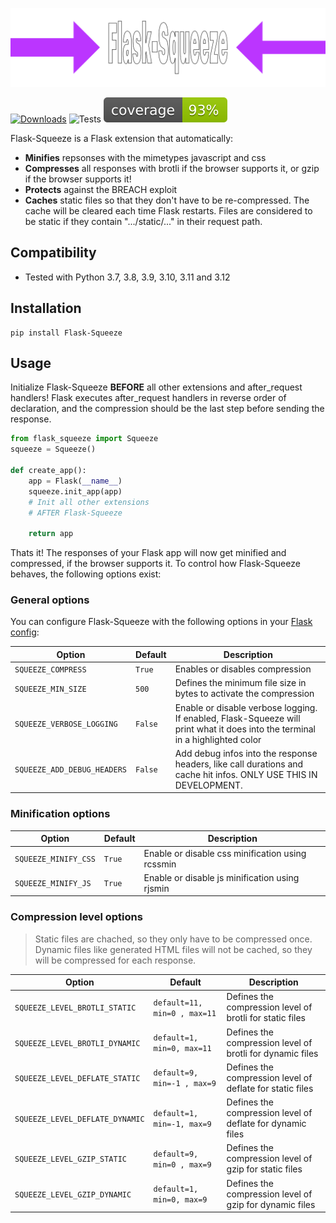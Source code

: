 ![Logo](https://github.com/mkrd/Flask-Squeeze/blob/master/assets/logo.png?raw=true)

[![Downloads](https://pepy.tech/badge/flask-squeeze)](https://pepy.tech/project/flask-squeeze)
![Tests](https://github.com/mkrd/Flask-Squeeze/actions/workflows/test.yml/badge.svg)
![Coverage](https://github.com/mkrd/Flask-Squeeze/blob/master/assets/coverage.svg?raw=1)

Flask-Squeeze is a Flask extension that automatically:
- **Minifies** repsonses with the mimetypes javascript and css
- **Compresses** all responses with brotli if the browser supports it, or gzip if the browser supports it!
- **Protects** against the BREACH exploit
- **Caches** static files so that they don't have to be re-compressed. The cache will be cleared each time Flask restarts. Files are considered to be static if they contain ".../static/..." in their request path.

## Compatibility
- Tested with Python 3.7, 3.8, 3.9, 3.10, 3.11 and 3.12

## Installation
```
pip install Flask-Squeeze
```

## Usage
Initialize Flask-Squeeze **BEFORE** all other extensions and after_request handlers! Flask executes after_request handlers in reverse order of declaration, and the compression should be the last step before sending the response.
```python
from flask_squeeze import Squeeze
squeeze = Squeeze()

def create_app():
    app = Flask(__name__)
    squeeze.init_app(app)
    # Init all other extensions
    # AFTER Flask-Squeeze

    return app
```

Thats it! The responses of your Flask app will now get minified and compressed, if the browser supports it.
To control how Flask-Squeeze behaves, the following options exist:

### General options
You can configure Flask-Squeeze with the following options in your [Flask config](https://flask.palletsprojects.com/en/latest/config/):

| Option | Default | Description |
| --- | --- | --- |
| `SQUEEZE_COMPRESS` | `True` | Enables or disables compression |
| `SQUEEZE_MIN_SIZE` | `500` | Defines the minimum file size in bytes to activate the compression |
| `SQUEEZE_VERBOSE_LOGGING` | `False` | Enable or disable verbose logging. If enabled, Flask-Squeeze will print what it does into the terminal in a highlighted color |
| `SQUEEZE_ADD_DEBUG_HEADERS` | `False` | Add debug infos into the response headers, like call durations and cache hit infos. ONLY USE THIS IN DEVELOPMENT.

### Minification options
| Option | Default | Description |
| --- | --- | --- |
| `SQUEEZE_MINIFY_CSS` | `True` | Enable or disable css minification using rcssmin |
| `SQUEEZE_MINIFY_JS` | `True` | Enable or disable js minification using rjsmin |

### Compression level options
> Static files are chached, so they only have to be compressed once.
> Dynamic files like generated HTML files will not be cached, so they will be compressed for each response.

| Option | Default | Description |
| --- | --- | --- |
| `SQUEEZE_LEVEL_BROTLI_STATIC` | `default=11, min=0 , max=11` | Defines the compression level of brotli for static files |
| `SQUEEZE_LEVEL_BROTLI_DYNAMIC` | `default=1, min=0, max=11` | Defines the compression level of brotli for dynamic files |
| `SQUEEZE_LEVEL_DEFLATE_STATIC` | `default=9, min=-1 , max=9` | Defines the compression level of deflate for static files |
| `SQUEEZE_LEVEL_DEFLATE_DYNAMIC` | `default=1, min=-1, max=9` |  Defines the compression level of deflate for dynamic files |
| `SQUEEZE_LEVEL_GZIP_STATIC` | `default=9, min=0 , max=9` | Defines the compression level of gzip for static files |
| `SQUEEZE_LEVEL_GZIP_DYNAMIC` | `default=1, min=0, max=9` |  Defines the compression level of gzip for dynamic files |
